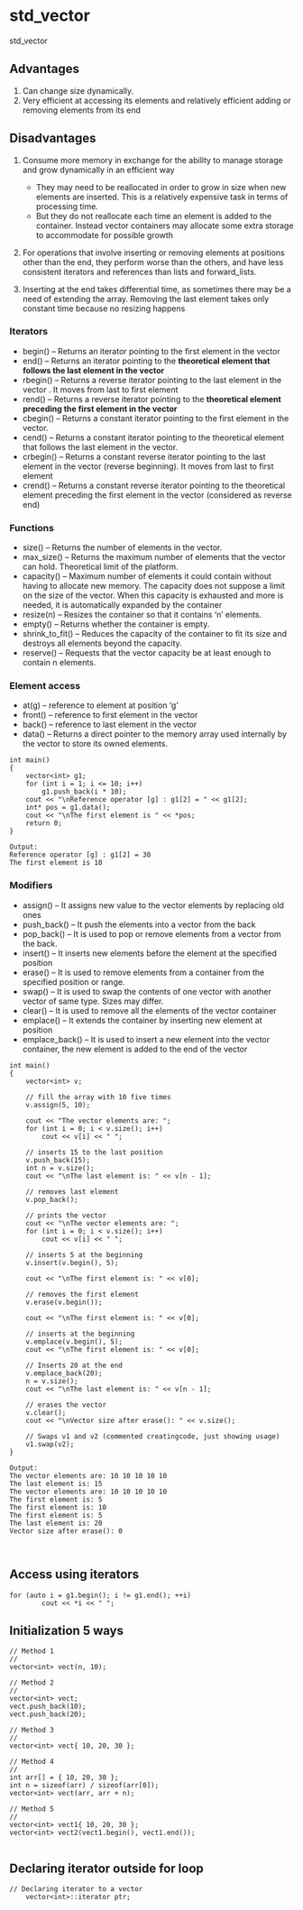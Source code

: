 # std_vector
std_vector

## Advantages

1. Can change size dynamically.
2. Very efficient at accessing its elements and relatively efficient adding or removing elements from its end

## Disadvantages
1. Consume more memory in exchange for the ability to manage storage and grow dynamically in an efficient way
   - They may need to be reallocated in order to grow in size when new elements are inserted. This is a relatively expensive task in terms of processing time.
   - But they do not reallocate each time an element is added to the container. Instead vector containers may allocate some extra storage to accommodate for possible growth
   
2. For operations that involve inserting or removing elements at positions other than the end, they perform worse than the others, and have less consistent iterators and references than lists and forward_lists.
3.  Inserting at the end takes differential time, as sometimes there may be a need of extending the array. Removing the last element takes only constant time because no resizing happens


### Iterators

- begin() – Returns an iterator pointing to the first element in the vector
- end() – Returns an iterator pointing to the **theoretical element that follows the last element in the vector**
- rbegin() – Returns a reverse iterator pointing to the last element in the vector . It moves from last to first element
- rend() – Returns a reverse iterator pointing to the **theoretical element preceding the first element in the vector**
- cbegin() – Returns a constant iterator pointing to the first element in the vector.
- cend() – Returns a constant iterator pointing to the theoretical element that follows the last element in the vector.
- crbegin() – Returns a constant reverse iterator pointing to the last element in the vector (reverse beginning). It moves from last to first element
- crend() – Returns a constant reverse iterator pointing to the theoretical element preceding the first element in the vector (considered as reverse end)

### Functions ###
- size() – Returns the number of elements in the vector.
- max_size() – Returns the maximum number of elements that the vector can hold. Theoretical limit of the platform.
- capacity() – Maximum number of elements it could contain without having to allocate new memory. The capacity does not suppose a limit on the size of the vector. When this capacity is exhausted and more is needed, it is automatically expanded by the container 
- resize(n) – Resizes the container so that it contains ‘n’ elements.
- empty() – Returns whether the container is empty.
- shrink_to_fit() – Reduces the capacity of the container to fit its size and destroys all elements beyond the capacity.
- reserve() – Requests that the vector capacity be at least enough to contain n elements.

### Element access ###
- at(g)   –  reference to element at position ‘g’
- front() – reference to first element in the vector
- back()  – reference to last element in the vector
- data()  – Returns a direct pointer to the memory array used internally by the vector to store its owned elements.

```
int main() 
{ 
    vector<int> g1; 
    for (int i = 1; i <= 10; i++) 
        g1.push_back(i * 10); 
    cout << "\nReference operator [g] : g1[2] = " << g1[2]; 
    int* pos = g1.data(); 
    cout << "\nThe first element is " << *pos; 
    return 0; 
} 

Output:
Reference operator [g] : g1[2] = 30
The first element is 10

```

### Modifiers ###

- assign() – It assigns new value to the vector elements by replacing old ones
- push_back() – It push the elements into a vector from the back
- pop_back() – It is used to pop or remove elements from a vector from the back.
- insert() – It inserts new elements before the element at the specified position
- erase() – It is used to remove elements from a container from the specified position or range.
- swap() – It is used to swap the contents of one vector with another vector of same type. Sizes may differ.
- clear() – It is used to remove all the elements of the vector container
- emplace() – It extends the container by inserting new element at position
- emplace_back() – It is used to insert a new element into the vector container, the new element is added to the end of the vector

```
int main() 
{ 
    vector<int> v; 
  
    // fill the array with 10 five times 
    v.assign(5, 10); 
  
    cout << "The vector elements are: "; 
    for (int i = 0; i < v.size(); i++) 
        cout << v[i] << " "; 
  
    // inserts 15 to the last position 
    v.push_back(15); 
    int n = v.size(); 
    cout << "\nThe last element is: " << v[n - 1]; 
  
    // removes last element 
    v.pop_back(); 
  
    // prints the vector 
    cout << "\nThe vector elements are: "; 
    for (int i = 0; i < v.size(); i++) 
        cout << v[i] << " "; 
  
    // inserts 5 at the beginning 
    v.insert(v.begin(), 5); 
  
    cout << "\nThe first element is: " << v[0]; 
  
    // removes the first element 
    v.erase(v.begin()); 
  
    cout << "\nThe first element is: " << v[0]; 
  
    // inserts at the beginning 
    v.emplace(v.begin(), 5); 
    cout << "\nThe first element is: " << v[0]; 
  
    // Inserts 20 at the end 
    v.emplace_back(20); 
    n = v.size(); 
    cout << "\nThe last element is: " << v[n - 1]; 
  
    // erases the vector 
    v.clear(); 
    cout << "\nVector size after erase(): " << v.size(); 
  
    // Swaps v1 and v2 (commented creatingcode, just showing usage)
    v1.swap(v2); 
} 

Output:
The vector elements are: 10 10 10 10 10 
The last element is: 15
The vector elements are: 10 10 10 10 10 
The first element is: 5
The first element is: 10
The first element is: 5
The last element is: 20
Vector size after erase(): 0



```

## Access using iterators ##
```
for (auto i = g1.begin(); i != g1.end(); ++i) 
        cout << *i << " "; 
```

## Initialization 5 ways ##
```
// Method 1
//
vector<int> vect(n, 10); 
		
// Method 2		
//
vector<int> vect;  
vect.push_back(10); 
vect.push_back(20);
	
// Method 3	
//
vector<int> vect{ 10, 20, 30 }; 
		
// Method 4		
//
int arr[] = { 10, 20, 30 }; 
int n = sizeof(arr) / sizeof(arr[0]); 
vector<int> vect(arr, arr + n); 
		
// Method 5		
//
vector<int> vect1{ 10, 20, 30 }; 
vector<int> vect2(vect1.begin(), vect1.end()); 
		
```

## Declaring iterator outside for loop ##
```
// Declaring iterator to a vector 
    vector<int>::iterator ptr; 
```
